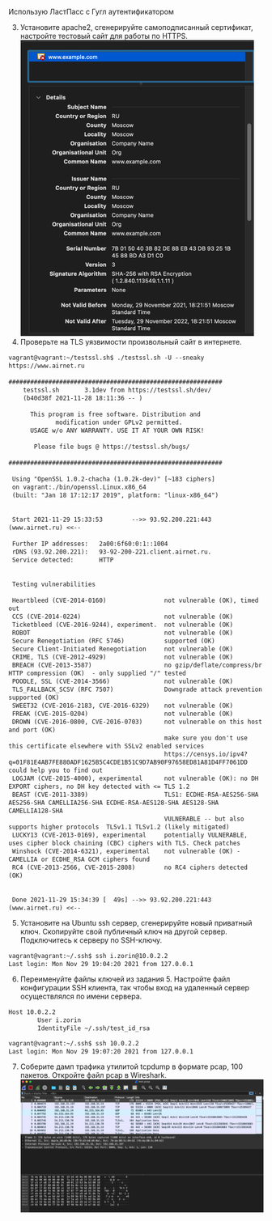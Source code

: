 Использую ЛастПасс с Гугл аутентификатором

3. Установите apache2, сгенерируйте самоподписанный сертификат, настройте тестовый сайт для работы по HTTPS.
![img_1.png](img_1.png)
4. Проверьте на TLS уязвимости произвольный сайт в интернете.
```buildoutcfg
vagrant@vagrant:~/testssl.sh$ ./testssl.sh -U --sneaky https://www.airnet.ru

###########################################################
    testssl.sh       3.1dev from https://testssl.sh/dev/
    (b40d38f 2021-11-28 18:11:36 -- )

      This program is free software. Distribution and
             modification under GPLv2 permitted.
      USAGE w/o ANY WARRANTY. USE IT AT YOUR OWN RISK!

       Please file bugs @ https://testssl.sh/bugs/

###########################################################

 Using "OpenSSL 1.0.2-chacha (1.0.2k-dev)" [~183 ciphers]
 on vagrant:./bin/openssl.Linux.x86_64
 (built: "Jan 18 17:12:17 2019", platform: "linux-x86_64")


 Start 2021-11-29 15:33:53        -->> 93.92.200.221:443 (www.airnet.ru) <<--

 Further IP addresses:   2a00:6f60:0:1::1004
 rDNS (93.92.200.221):   93-92-200-221.client.airnet.ru.
 Service detected:       HTTP


 Testing vulnerabilities

 Heartbleed (CVE-2014-0160)                not vulnerable (OK), timed out
 CCS (CVE-2014-0224)                       not vulnerable (OK)
 Ticketbleed (CVE-2016-9244), experiment.  not vulnerable (OK)
 ROBOT                                     not vulnerable (OK)
 Secure Renegotiation (RFC 5746)           supported (OK)
 Secure Client-Initiated Renegotiation     not vulnerable (OK)
 CRIME, TLS (CVE-2012-4929)                not vulnerable (OK)
 BREACH (CVE-2013-3587)                    no gzip/deflate/compress/br HTTP compression (OK)  - only supplied "/" tested
 POODLE, SSL (CVE-2014-3566)               not vulnerable (OK)
 TLS_FALLBACK_SCSV (RFC 7507)              Downgrade attack prevention supported (OK)
 SWEET32 (CVE-2016-2183, CVE-2016-6329)    not vulnerable (OK)
 FREAK (CVE-2015-0204)                     not vulnerable (OK)
 DROWN (CVE-2016-0800, CVE-2016-0703)      not vulnerable on this host and port (OK)
                                           make sure you don't use this certificate elsewhere with SSLv2 enabled services
                                           https://censys.io/ipv4?q=01F81E4AB7FE880ADF1625B5C4CDE1B51C9D7AB90F97658ED81A81D4FF7061DD could help you to find out
 LOGJAM (CVE-2015-4000), experimental      not vulnerable (OK): no DH EXPORT ciphers, no DH key detected with <= TLS 1.2
 BEAST (CVE-2011-3389)                     TLS1: ECDHE-RSA-AES256-SHA AES256-SHA CAMELLIA256-SHA ECDHE-RSA-AES128-SHA AES128-SHA CAMELLIA128-SHA
                                           VULNERABLE -- but also supports higher protocols  TLSv1.1 TLSv1.2 (likely mitigated)
 LUCKY13 (CVE-2013-0169), experimental     potentially VULNERABLE, uses cipher block chaining (CBC) ciphers with TLS. Check patches
 Winshock (CVE-2014-6321), experimental    not vulnerable (OK) - CAMELLIA or ECDHE_RSA GCM ciphers found
 RC4 (CVE-2013-2566, CVE-2015-2808)        no RC4 ciphers detected (OK)


 Done 2021-11-29 15:34:39 [  49s] -->> 93.92.200.221:443 (www.airnet.ru) <<--
```
5. Установите на Ubuntu ssh сервер, сгенерируйте новый приватный ключ. Скопируйте свой публичный ключ на другой сервер. Подключитесь к серверу по SSH-ключу.
```buildoutcfg
vagrant@vagrant:~/.ssh$ ssh i.zorin@10.0.2.2
Last login: Mon Nov 29 19:04:20 2021 from 127.0.0.1
```
6. Переименуйте файлы ключей из задания 5. Настройте файл конфигурации SSH клиента, так чтобы вход на удаленный сервер осуществлялся по имени сервера.
```buildoutcfg
Host 10.0.2.2
        User i.zorin
        IdentityFile ~/.ssh/test_id_rsa
```
```buildoutcfg
vagrant@vagrant:~/.ssh$ ssh 10.0.2.2
Last login: Mon Nov 29 19:07:20 2021 from 127.0.0.1
```
7. Соберите дамп трафика утилитой tcpdump в формате pcap, 100 пакетов. Откройте файл pcap в Wireshark.
![img_2.png](img_2.png)